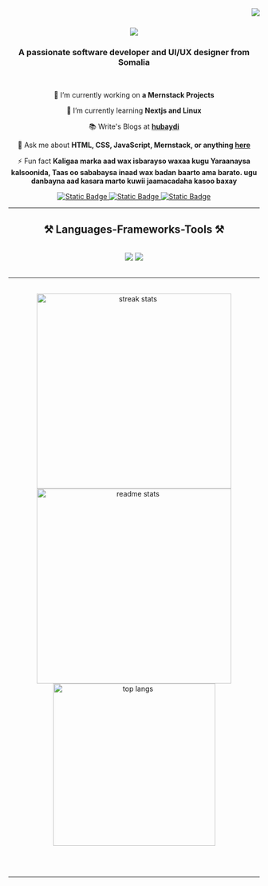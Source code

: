 <img align="right" src="https://visitor-badge.laobi.icu/badge?page_id=hubaydi.hubaydi" />

<h1 align="center">
    <img src="https://readme-typing-svg.herokuapp.com?font=Fira+Code&duration=1998&pause=1000&color=DC9F66&center=true&multiline=true&width=435&separator=%3C&lines=Hi+There!%F0%9F%91%8B;+I'm+Hubaydi.+%3CKusoo+dhowow+Profile-keyga+Github" />
</h1>

<h3 align="center">A passionate software developer and UI/UX designer from Somalia</h3>

<br/>

<div align="center">
 
 🔭 I’m currently working on **a Mernstack Projects**
 
 🌱 I’m currently learning **Nextjs and Linux**

 📚 Write's Blogs at **[hubaydi](https://hobaydi.vercel.app)**
 
 💬 Ask me about **HTML, CSS, JavaScript, Mernstack, or anything [here](https://github.com/hubaydi/hubaydi/issues)**

 ⚡ Fun fact **Kaligaa marka aad wax isbarayso waxaa kugu Yaraanaysa kalsoonida, Taas oo sababaysa inaad wax badan baarto ama barato. ugu danbayna aad kasara marto kuwii jaamacadaha kasoo baxay**
 
 </div>
 
<div align="center"> 
  <a href="https://www.facebook.com/profile.php?id=100086232861798" target="_blank">
    <img alt="Static Badge" src="https://img.shields.io/badge/facebook-dc9f66?style=plastic&link=https%3A%2F%2Fwww.facebook.com%2Fprofile.php%3Fid%3D100086232861798">
  </a>
  <a href="https://x.com/Hobaydi_Dev" target="_blank">
    <img alt="Static Badge" src="https://img.shields.io/badge/Twitter-dc9f66?style=plastic&link=https%3A%2F%2Fx.com%2FHobaydi_Dev">
  </a>
  <a href="https://www.t.me/Malxubayd" target="_blank">
    <img alt="Static Badge" src="https://img.shields.io/badge/Telegarm-dc9f66?style=plastic&link=https%3A%2F%2Fwww.t.me%2FMalxubayd">
  </a>
</div>

 <hr/>
 
<h2 align="center">⚒️ Languages-Frameworks-Tools ⚒️</h2>
<br/>
<div align="center">
    <img src="https://skillicons.dev/icons?i=react,bootstrap,html,css,github,figma,tailwind,git" />
    <img src="https://skillicons.dev/icons?i=nodejs,javascript,typescript,express,mongodb,notion" /><br>
</div>

<br/>
<hr/>

<br>
<div align=center>
  <img width=390 src="https://github-readme-streak-stats-salesp07.vercel.app/?user=hubaydi&count_private=true&theme=react&border_radius=10" alt="streak stats"/>
    <br />
  <img width=390 src="https://github-readme-stats-salesp07.vercel.app/api?username=hubaydi&count_private=true&show_icons=true&theme=react&rank_icon=github&border_radius=10" alt="readme stats" />
  <br/>
  <img width=325 align="center" src="https://github-readme-stats-salesp07.vercel.app/api/top-langs/?username=hubaydi&hide=HTML&langs_count=8&layout=compact&theme=react&border_radius=10&size_weight=0.5&count_weight=0.5&exclude_repo=github-readme-stats" alt="top langs" />
</div>

<br/><br/>
<hr/>



